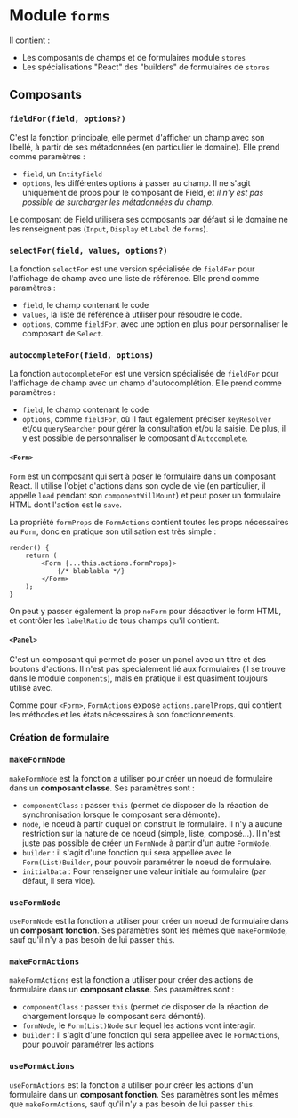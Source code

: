 # Module `forms`

Il contient :

-   Les composants de champs et de formulaires module `stores`
-   Les spécialisations "React" des "builders" de formulaires de `stores`

## Composants

### `fieldFor(field, options?)`

C'est la fonction principale, elle permet d'afficher un champ avec son libellé, à partir de ses métadonnées (en particulier le domaine). Elle prend comme paramètres :

-   `field`, un `EntityField`
-   `options`, les différentes options à passer au champ. Il ne s'agit uniquement de props pour le composant de Field, et _il n'y est pas possible de surcharger les métadonnées du champ_.

Le composant de Field utilisera ses composants par défaut si le domaine ne les renseignent pas (`Input`, `Display` et `Label` de `forms`).

### `selectFor(field, values, options?)`

La fonction `selectFor` est une version spécialisée de `fieldFor` pour l'affichage de champ avec une liste de référence. Elle prend comme paramètres :

-   `field`, le champ contenant le code
-   `values`, la liste de référence à utiliser pour résoudre le code.
-   `options`, comme `fieldFor`, avec une option en plus pour personnaliser le composant de `Select`.

### `autocompleteFor(field, options)`

La fonction `autocompleteFor` est une version spécialisée de `fieldFor` pour l'affichage de champ avec un champ d'autocomplétion. Elle prend comme paramètres :

-   `field`, le champ contenant le code
-   `options`, comme `fieldFor`, où il faut également préciser `keyResolver` et/ou `querySearcher` pour gérer la consultation et/ou la saisie. De plus, il y est possible de personnaliser le composant d'`Autocomplete`.

#### `<Form>`

`Form` est un composant qui sert à poser le formulaire dans un composant React. Il utilise l'objet d'actions dans son cycle de vie (en particulier, il appelle `load` pendant son `componentWillMount`) et peut poser un formulaire HTML dont l'action est le `save`.

La propriété `formProps` de `FormActions` contient toutes les props nécessaires au `Form`, donc en pratique son utilisation est très simple :

```tsx
render() {
    return (
        <Form {...this.actions.formProps}>
            {/* blablabla */}
        </Form>
    );
}
```

On peut y passer également la prop `noForm` pour désactiver le form HTML, et contrôler les `labelRatio` de tous champs qu'il contient.

#### `<Panel>`

C'est un composant qui permet de poser un panel avec un titre et des boutons d'actions. Il n'est pas spécialement lié aux formulaires (il se trouve dans le module `components`), mais en pratique il est quasiment toujours utilisé avec.

Comme pour `<Form>`, `FormActions` expose `actions.panelProps`, qui contient les méthodes et les états nécessaires à son fonctionnements.

### Création de formulaire

### `makeFormNode`

`makeFormNode` est la fonction a utiliser pour créer un noeud de formulaire dans un **composant classe**. Ses paramètres sont :

-   `componentClass` : passer `this` (permet de disposer de la réaction de synchronisation lorsque le composant sera démonté).
-   `node`, le noeud à partir duquel on construit le formulaire. Il n'y a aucune restriction sur la nature de ce noeud (simple, liste, composé...). Il n'est juste pas possible de créer un `FormNode` à partir d'un autre `FormNode`.
-   `builder` : il s'agit d'une fonction qui sera appellée avec le `Form(List)Builder`, pour pouvoir paramétrer le noeud de formulaire.
-   `initialData` : Pour renseigner une valeur initiale au formulaire (par défaut, il sera vide).

### `useFormNode`

`useFormNode` est la fonction a utiliser pour créer un noeud de formulaire dans un **composant fonction**. Ses paramètres sont les mêmes que `makeFormNode`, sauf qu'il n'y a pas besoin de lui passer `this`.

### `makeFormActions`

`makeFormActions` est la fonction a utiliser pour créer des actions de formulaire dans un **composant classe**. Ses paramètres sont :

-   `componentClass` : passer `this` (permet de disposer de la réaction de chargement lorsque le composant sera démonté).
-   `formNode`, le `Form(List)Node` sur lequel les actions vont interagir.
-   `builder` : il s'agit d'une fonction qui sera appellée avec le `FormActions`, pour pouvoir paramétrer les actions

### `useFormActions`

`useFormActions` est la fonction a utiliser pour créer les actions d'un formulaire dans un **composant fonction**. Ses paramètres sont les mêmes que `makeFormActions`, sauf qu'il n'y a pas besoin de lui passer `this`.
